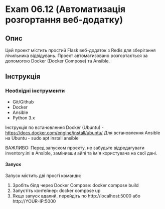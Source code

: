 # Exam 06.12 (Автоматизація розгортання веб-додатку)

## Опис
Цей проект містить простий Flask веб-додаток з Redis для зберігання лічильника відвідувань. Проект автоматизовано розгортається за допомогою Docker (Docker Compose) та Ansible.

## Інструкція

### Необхідні інструменти
- Git/Github
- Docker
- Ansible
- Python 3.x

Інструкція по встановлення Docker (Ubuntu) - https://docs.docker.com/engine/install/ubuntu/
Для встановлення Ansible на Ubuntu - sudo apt install ansible

ВАЖЛИВО: Перед запуском проекту, не забудьте відредагувати inventory.ini в Ansible, замінивши айпі та ім'я користувача на свої дані.

#### Запуск
Запуск містить дві прості команди:
1. Зробіть білд через Docker Compose:
   docker compose build
2. Запустіть контейнер:
docker compose up
3. Якщо запуск вдалий, перейдіть по http://localhost:5000 або http://YOUR-IP:5000


